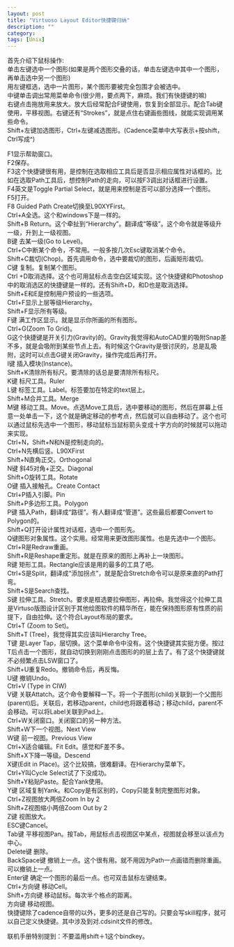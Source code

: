 ```yaml
---
layout: post
title: "Virtuoso Layout Editor快捷键归纳"
description: ""
category: 
tags: [Unix]
---
```


首先介绍下鼠标操作:  
单击左键选中一个图形(如果是两个图形交叠的话，单击左键选中其中一个图形，再单击选中另一个图形)  
用左键框选，选中一片图形，某个图形要被完全包围才会被选中。  
中键单击调出常用菜单命令(很少用，要点两下，麻烦。我们有快捷键的嘛)   
右键点击拖放用来放大。放大后经常配合F键使用，恢复到全部显示。配合Tab键使用，平移视图。右键还有“Strokes”，就是点住右键画些图线，就能实现调用某些命令。   
Shift+左键加选图形，Ctrl+左键减选图形。(Cadence菜单中大写表示+按shift，Ctrl写成^)   

F1显示帮助窗口。   
F2保存。   
F3这个快捷键很有用，是控制在选取相应工具后是否显示相应属性对话框的。比如在选取Path工具后，想控制Path的走向，可以按F3调出对话框进行设置。  
F4英文是Toggle Partial Select，就是用来控制是否可以部分选择一个图形。   
F5打开。  
F8 Guided Path Create切换至L90XYFirst。  
Ctrl+A全选。这个和windows下是一样的。  
Shift+B Return。这个牵扯到“Hierarchy”。翻译成“等级”。这个命令就是等级升一级，升到上一级视图。   
B键 去某一级(Go to Level)。  
Ctrl+C中断某个命令，不常用。一般多按几次Esc键取消某个命令。   
Shift+C裁切(Chop)。首先调用命令，选中要裁切的图形，后画矩形裁切。   
C键 复制。复制某个图形。   
Ctrl +D取消选择。这个也可用鼠标点击空白区域实现。这个快捷键和Photoshop中的取消选区的快捷键是一样的。还有Shift+D，和D也是取消选择。   
Shift+E和E是控制用户预设的一些选项。  
Ctrl+F显示上层等级Hierarchy。  
Shift+F显示所有等级。  
F键 满工作区显示。就是显示你所画的所有图形。  
Ctrl+G(Zoom To Grid)。  
G这个快捷键是开关引力(Gravity)的。Gravity我觉得和AutoCAD里的吸附Snap差不多，就是会吸附到某些节点上去。有时候这个Gravity是很讨厌的，总是乱吸附，这时可以点击G键关闭Gravity，操作完成后再打开。  
I键 插入模块(Instance)。  
Shift+K清除所有标尺。要清除的话总是要清除所有标尺。   
K键 标尺工具。Ruler  
L键 标签工具。Label。标签要加在特定的text层上。  
Shift+M合并工具。Merge  
M键 移动工具。Move。点选Move工具后，选中要移动的图形，然后在屏幕上任意一处单击一下，这个就是确定移动的参考点，然后就可以自由移动了。这个也可以通过鼠标先选中一个图形，移动鼠标当鼠标箭头变成十字方向的时候就可以拖动来实现。   
Ctrl+N，Shift+N和N是控制走向的。   
Ctrl+N先横后竖。L90XFirst  
Shift+N直角正交。Orthogonal  
N键 斜45对角+正交。Diagonal  
Shift+O旋转工具。Rotate  
O键 插入接触孔。Create Contact   
Ctrl+P插入引脚。Pin  
Shift+P多边形工具。Polygon  
P键 插入Path，翻译成“路径”。有人翻译成“管道”。这些最后都要Convert to Polygon的。  
Shift+Q打开设计属性对话框，选中一个图形先。  
Q键图形对象属性。这个实用。经常用来更改图形属性。也是先选中一个图形。  
Ctrl+R是Redraw重画。  
Shift+R是Reshape重定形。就是在原来的图形上再补上一块图形。  
R键 矩形工具。Rectangle应该是用的最多的工具了吧。  
Ctrl+S是Split，翻译成“添加拐点”，就是配合Stretch命令可以是原来直的Path打弯。  
Shift+S是Search查找。  
S键 拉伸工具。Stretch。要求是框选要拉伸图形，再拉伸。我觉得这个拉伸工具是Virtuso版图设计区别于其他绘图软件的精华所在，能在保持图形原有性质的前提下，自由拉伸。这个符合Layout布局的要求。  
Ctrl+T (Zoom to Set)。  
Shift+T (Tree)，我觉得其实应该叫Hierarchy Tree。  
T键 是Layer Tap，层切换。这个菜单命令中没有。这个快捷键其实挺方便。按过T后点击一个图形，就自动切换到刚刚点击图形的的层上去了。有了这个快捷键就不必频繁点击LSW窗口了。  
Shift+U重复Redo。撤销命令后，再反悔。  
U键 撤销Undo。  
Ctrl+V (Type in CIW)  
V键 关联Attatch。这个命令要解释一下。将一个子图形(child)关联到一个父图形(parent)后。关联后，若移动parent，child也将跟着移动；移动child，parent不会移动。可以将Label关联到Pad上。  
Ctrl+W关闭窗口。关闭窗口的另一种方法。  
Shift+W下一个视图。Next View  
W键 前一视图。Previous View  
Ctrl+X适合编辑。Fit Edit。感觉和F差不多。  
Shift+X下降一等级。Descend   
X键(Edit in Place)。这个比较搞，很难翻译。在Hierarchy菜单下。   
Ctrl+Y叫Cycle Select试了下没成功。  
Shift+Y粘贴Paste。配合Yank使用。   
Y键 区域复制Yank。和Copy是有区别的，Copy只能复制完整图形对象。   
Ctrl+Z视图放大两倍Zoom In by 2  
Shift+Z视图缩小两倍Zoom Out by 2  
Z键 视图放大。  
ESC键Cancel。  
Tab键 平移视图Pan。按Tab，用鼠标点击视图区中某点，视图就会移至以该点为中心。   
Delete键 删除。  
BackSpace键 撤销上一点。这个很有用。就不用因为Path一点画错而删除重画。可以撤销上一点。  
Enter键 确定一个图形的最后一点。也可双击鼠标左键结束。  
Ctrl+方向键 移动Cell。  
Shift+方向键 移动鼠标。每次半个格点的距离。  
方向键 移动视图。  
快捷键除了cadence自带的以外，更多的还是自己写的。只要会写skill程序，就可以自己定义快捷键。其中涉及到对.cdsinit文件的修改。   

联机手册特别提到：不要滥用shift＋1这个bindkey。  
